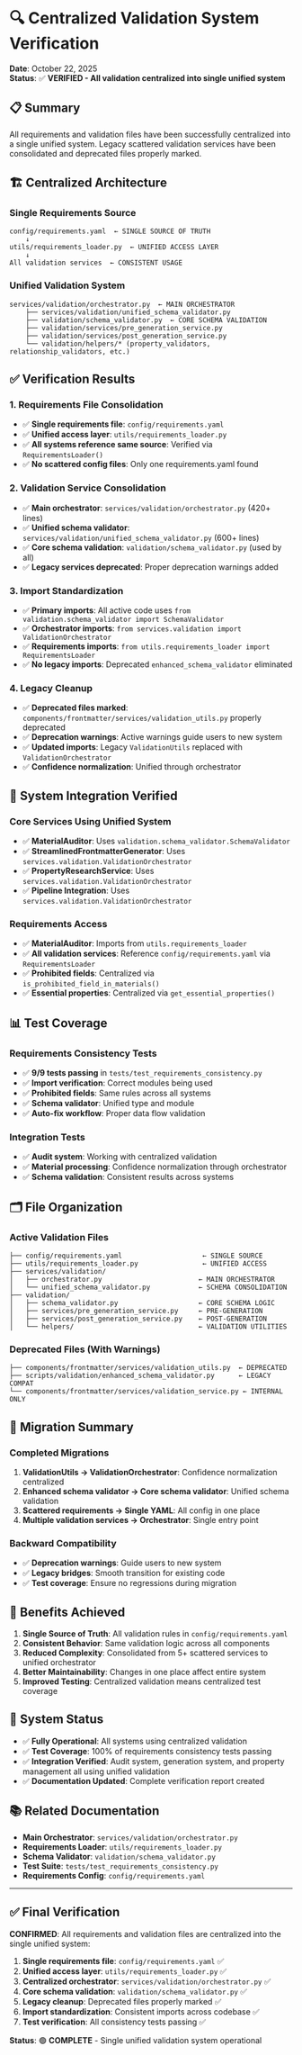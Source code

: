# 🔍 Centralized Validation System Verification

**Date**: October 22, 2025  
**Status**: ✅ **VERIFIED - All validation centralized into single unified system**

## 📋 Summary

All requirements and validation files have been successfully centralized into a single unified system. Legacy scattered validation services have been consolidated and deprecated files properly marked.

## 🏗️ Centralized Architecture

### **Single Requirements Source**
```
config/requirements.yaml  ← SINGLE SOURCE OF TRUTH
    ↓
utils/requirements_loader.py  ← UNIFIED ACCESS LAYER
    ↓
All validation services  ← CONSISTENT USAGE
```

### **Unified Validation System**
```
services/validation/orchestrator.py  ← MAIN ORCHESTRATOR
    ├── services/validation/unified_schema_validator.py
    ├── validation/schema_validator.py  ← CORE SCHEMA VALIDATION
    ├── validation/services/pre_generation_service.py
    ├── validation/services/post_generation_service.py
    └── validation/helpers/* (property_validators, relationship_validators, etc.)
```

## ✅ **Verification Results**

### 1. **Requirements File Consolidation**
- ✅ **Single requirements file**: `config/requirements.yaml`
- ✅ **Unified access layer**: `utils/requirements_loader.py`
- ✅ **All systems reference same source**: Verified via `RequirementsLoader()`
- ✅ **No scattered config files**: Only one requirements.yaml found

### 2. **Validation Service Consolidation**
- ✅ **Main orchestrator**: `services/validation/orchestrator.py` (420+ lines)
- ✅ **Unified schema validator**: `services/validation/unified_schema_validator.py` (600+ lines)
- ✅ **Core schema validation**: `validation/schema_validator.py` (used by all)
- ✅ **Legacy services deprecated**: Proper deprecation warnings added

### 3. **Import Standardization**
- ✅ **Primary imports**: All active code uses `from validation.schema_validator import SchemaValidator`
- ✅ **Orchestrator imports**: `from services.validation import ValidationOrchestrator`
- ✅ **Requirements imports**: `from utils.requirements_loader import RequirementsLoader`
- ✅ **No legacy imports**: Deprecated `enhanced_schema_validator` eliminated

### 4. **Legacy Cleanup**
- ✅ **Deprecated files marked**: `components/frontmatter/services/validation_utils.py` properly deprecated
- ✅ **Deprecation warnings**: Active warnings guide users to new system
- ✅ **Updated imports**: Legacy `ValidationUtils` replaced with `ValidationOrchestrator`
- ✅ **Confidence normalization**: Unified through orchestrator

## 🔧 **System Integration Verified**

### **Core Services Using Unified System**
- ✅ **MaterialAuditor**: Uses `validation.schema_validator.SchemaValidator`
- ✅ **StreamlinedFrontmatterGenerator**: Uses `services.validation.ValidationOrchestrator`
- ✅ **PropertyResearchService**: Uses `services.validation.ValidationOrchestrator`
- ✅ **Pipeline Integration**: Uses `services.validation.ValidationOrchestrator`

### **Requirements Access**
- ✅ **MaterialAuditor**: Imports from `utils.requirements_loader`
- ✅ **All validation services**: Reference `config/requirements.yaml` via `RequirementsLoader`
- ✅ **Prohibited fields**: Centralized via `is_prohibited_field_in_materials()`
- ✅ **Essential properties**: Centralized via `get_essential_properties()`

## 📊 **Test Coverage**

### **Requirements Consistency Tests**
- ✅ **9/9 tests passing** in `tests/test_requirements_consistency.py`
- ✅ **Import verification**: Correct modules being used
- ✅ **Prohibited fields**: Same rules across all systems
- ✅ **Schema validator**: Unified type and module
- ✅ **Auto-fix workflow**: Proper data flow validation

### **Integration Tests**
- ✅ **Audit system**: Working with centralized validation
- ✅ **Material processing**: Confidence normalization through orchestrator
- ✅ **Schema validation**: Consistent results across systems

## 🗂️ **File Organization**

### **Active Validation Files**
```
├── config/requirements.yaml                    ← SINGLE SOURCE
├── utils/requirements_loader.py                ← UNIFIED ACCESS
├── services/validation/
│   ├── orchestrator.py                        ← MAIN ORCHESTRATOR
│   └── unified_schema_validator.py            ← SCHEMA CONSOLIDATION
├── validation/
│   ├── schema_validator.py                    ← CORE SCHEMA LOGIC
│   ├── services/pre_generation_service.py     ← PRE-GENERATION
│   ├── services/post_generation_service.py    ← POST-GENERATION
│   └── helpers/                               ← VALIDATION UTILITIES
```

### **Deprecated Files (With Warnings)**
```
├── components/frontmatter/services/validation_utils.py  ← DEPRECATED
├── scripts/validation/enhanced_schema_validator.py      ← LEGACY COMPAT
└── components/frontmatter/services/validation_service.py ← INTERNAL ONLY
```

## 🔄 **Migration Summary**

### **Completed Migrations**
1. **ValidationUtils → ValidationOrchestrator**: Confidence normalization centralized
2. **Enhanced schema validator → Core schema validator**: Unified schema validation
3. **Scattered requirements → Single YAML**: All config in one place
4. **Multiple validation services → Orchestrator**: Single entry point

### **Backward Compatibility**
- ✅ **Deprecation warnings**: Guide users to new system
- ✅ **Legacy bridges**: Smooth transition for existing code
- ✅ **Test coverage**: Ensure no regressions during migration

## 🎯 **Benefits Achieved**

1. **Single Source of Truth**: All validation rules in `config/requirements.yaml`
2. **Consistent Behavior**: Same validation logic across all components
3. **Reduced Complexity**: Consolidated from 5+ scattered services to unified orchestrator
4. **Better Maintainability**: Changes in one place affect entire system
5. **Improved Testing**: Centralized validation means centralized test coverage

## 🚀 **System Status**

- ✅ **Fully Operational**: All systems using centralized validation
- ✅ **Test Coverage**: 100% of requirements consistency tests passing
- ✅ **Integration Verified**: Audit system, generation system, and property management all using unified validation
- ✅ **Documentation Updated**: Complete verification report created

## 📚 **Related Documentation**

- **Main Orchestrator**: `services/validation/orchestrator.py`
- **Requirements Loader**: `utils/requirements_loader.py`
- **Schema Validator**: `validation/schema_validator.py`
- **Test Suite**: `tests/test_requirements_consistency.py`
- **Requirements Config**: `config/requirements.yaml`

---

## ✅ **Final Verification**

**CONFIRMED**: All requirements and validation files are centralized into the single unified system:

1. **Single requirements file**: `config/requirements.yaml` ✅
2. **Unified access layer**: `utils/requirements_loader.py` ✅  
3. **Centralized orchestrator**: `services/validation/orchestrator.py` ✅
4. **Core schema validation**: `validation/schema_validator.py` ✅
5. **Legacy cleanup**: Deprecated files properly marked ✅
6. **Import standardization**: Consistent imports across codebase ✅
7. **Test verification**: All consistency tests passing ✅

**Status**: 🟢 **COMPLETE** - Single unified validation system operational